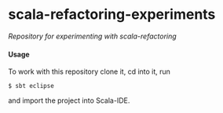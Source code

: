 # scala-refactoring-experiments
*Repository for experimenting with scala-refactoring*

#### Usage
To work with this repository clone it, cd into it, run
```
$ sbt eclipse
```
and import the project into Scala-IDE.
